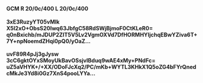 #### GCM R 20/0c/400 L 20/0c/400
**3xE3RuzyYT05vMlk**<br/>**X5l2xO+ObsS20Iwq63JbfgC58RdSWjBjmoF0CtKLeR0=**<br/>**q0nBxichb/mJDUP2ZlT5V5Lv2VgmOXVd7DfHORMHYljchqEBwYZiva6T+7Y+npNoemdZHqi0pQ0/yOaZ...**<br/><br/>
**uvF89R4pJj3gJysw**<br/>**3cC6gktOYxSMoyUkBavOSsjvlBduq9wAE4xMy+PNdFc=**<br/>**uZ5aVHYK+/+XX/ODoFJcXq2/PC/mKb+WYTL3KHkX1Q5oZG4bFYrQnedcMkJe3Yd8i0Gz7XnS4pooLYYa...**